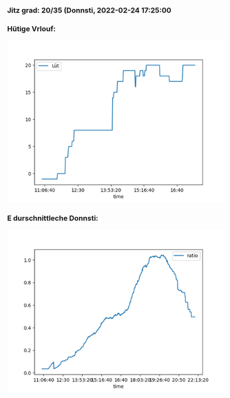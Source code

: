 ### Jitz grad: 20/35 (Donnsti, 2022-02-24 17:25:00

### Hütige Vrlouf:
![Graph](Today.png)

### E durschnittleche Donnsti:
![Graph](Donnsti.png)